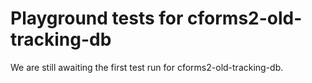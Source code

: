 # Playground tests for cforms2-old-tracking-db
We are still awaiting the first test run for cforms2-old-tracking-db.
